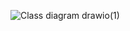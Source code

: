 ![Class diagram drawio(1)](https://github.com/user-attachments/assets/96cd0669-d749-4f18-9ffd-02c841277792)
